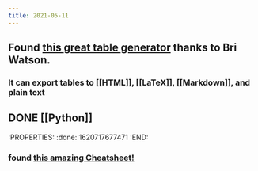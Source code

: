 ```yaml
---
title: 2021-05-11
---
```


## Found [this great table generator](https://www.tablesgenerator.com/markdown_tables) thanks to Bri Watson.
### It can export tables to [[HTML]], [[LaTeX]], [[Markdown]], and plain text
## DONE [[Python]] 
:PROPERTIES:
:done: 1620717677471
:END:
### found [this amazing Cheatsheet!](https://github.com/gto76/python-cheatsheet)
